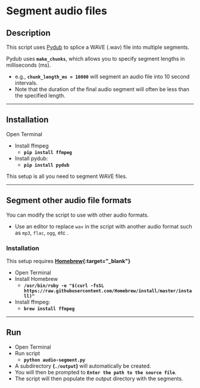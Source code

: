 # Segment audio files

## Description

This script uses [Pydub](https://github.com/jiaaro/pydub/ "jiaaro - Pydub | Github") to splice a WAVE (.wav) file into multiple segments.

Pydub uses **`make_chunks`**, which allows you to specify segment lengths in milliseconds (ms).
* e.g., **`chunk_length_ms = 10000`** will segment an audio file into 10 second intervals. 
* Note that the duration of the final audio segment will often be less than the specified length.

------------


## Installation
Open Terminal
* Install ffmpeg
	* **`pip install ffmpeg`**
* Install pydub:
	* **`pip install pydub`**

This setup is all you need to segment WAVE files.


------------
## Segment other audio file formats
You can modify the script to use with other audio formats.
* Use an editor to replace `wav` in the script with another audio format such as `mp3`, `flac`, `ogg`, etc .

### Installation
This setup requires **[Homebrew](https://brew.sh/ "Homebrew - The missing package manager for macOS or Linux"){:target="_blank"}**
* Open Terminal
* Install Homebrew 
	* **`/usr/bin/ruby -e "$(curl -fsSL https://raw.githubusercontent.com/Homebrew/install/master/install)"`**
* Install ffmpeg:
 	* **`brew install ffmpeg`**

------------
## Run
* Open Terminal
* Run script
	*  **`python audio-segment.py`**
* A subdirectory **(`./output`)** will automatically be created.
* You will then be prompted to **`Enter the path to the source file`**.
* The script will then populate the output directory with the segments.
